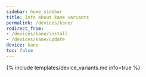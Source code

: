 ```yaml
---
sidebar: home_sidebar
title: Info about kane variants
permalink: /devices/kane/
redirect_from:
- /devices/kane/install
- /devices/kane/update
device: kane
toc: false
---
```

{% include templates/device_variants.md info=true %}
